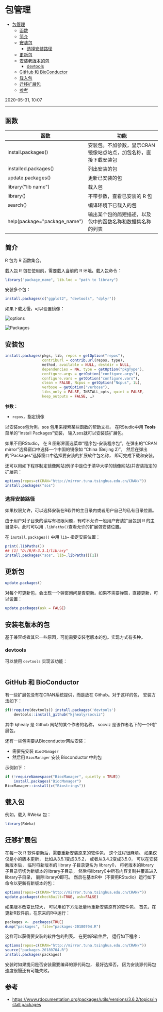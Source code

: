 # 包管理

- [包管理](#包管理)
  - [函数](#函数)
  - [简介](#简介)
  - [安装包](#安装包)
    - [选择安装路径](#选择安装路径)
  - [更新包](#更新包)
  - [安装老版本的包](#安装老版本的包)
    - [devtools](#devtools)
  - [GitHub 和 BioConductor](#github-和-bioconductor)
  - [载入包](#载入包)
  - [迁移扩展包](#迁移扩展包)
  - [参考](#参考)

2020-05-31, 10:07
***

## 函数

| 函数 | 功能 |
|--|--|
| install.packages() | 安装包。不加参数，显示CRAN镜像站点站点，加包名称，直接下载安装包 |
| installed.packages() | 列出安装的包 |
| update.packages() | 更新已安装的包 |
| library("lib name") | 载入包 |
| library() | 不带参数，查看已安装的 R 包 |
| search() | 编译环境下已载入的包 |
| help(package="package_name") | 输出某个包的简短描述，以及包中的函数名称和数据集名称的列表 |

## 简介

R 包为 R 函数集合。

载入包
R 包在使用前，需要载入当前的 R 环境。载入包命令：

```r
library("package_name", lib.loc = "path to library")
```

安装多个包：

```r
install.packages(c("ggplot2", "devtools", "dplyr"))
```

如果下载太慢，可以设置镜像：

![options](images/2020-05-28-22-50-55.png)

![Packages](images/2020-05-28-22-51-14.png)

## 安装包

```r
install.packages(pkgs, lib, repos = getOption("repos"),
                 contriburl = contrib.url(repos, type),
                 method, available = NULL, destdir = NULL,
                 dependencies = NA, type = getOption("pkgType"),
                 configure.args = getOption("configure.args"),
                 configure.vars = getOption("configure.vars"),
                 clean = FALSE, Ncpus = getOption("Ncpus", 1L),
                 verbose = getOption("verbose"),
                 libs_only = FALSE, INSTALL_opts, quiet = FALSE,
                 keep_outputs = FALSE, …)
```

**参数：**

- `repos`，指定镜像

以安装sos包为例。sos 包用来搜索某些函数的帮助文档。 在RStudio中用 **Tools** 菜单的“Install Packages”安装， 输入sos就可以安装该扩展包。

如果不用RStudio， 在 R 图形界面选菜单“程序包-安装程序包”，在弹出的“CRAN mirror”选择窗口中选择一个中国的镜像如 “China (Beijing 2)”， 然后在弹出的“Packages”选择窗口中选择要安装的扩展软件包名称， 即可完成下载和安装。

还可以用如下程序制定镜像网站(例子中是位于清华大学的镜像网站)并安装指定的扩展包：

```r
options(repos=c(CRAN="http://mirror.tuna.tsinghua.edu.cn/CRAN/"))
install.packages("sos")
```

### 选择安装路径

如果权限允许，可以选择安装在R软件的主目录内或者用户自己的私有目录位置。

由于用户对子目录的读写有权限问题，有时不允许一般用户安装扩展包到 R 的主目录中。此时可以用 `.libPaths()`查看允许的扩展包安装位置。

在 `install.packages()` 中用 `lib=` 指定安装位置：

```r
print(.libPaths())
## [1] "D:/R/R-3.3.1/library"
install.packages("sos", lib=.libPaths()[1])
```

## 更新包

```r
update.packages()
```

对每个可更新包，会出现一个弹窗询问是否更新。如果不需要弹窗，直接更新，可以设置：

```r
update.packages(ask = FALSE)
```

## 安装老版本的包

基于兼容或者其它一些原因，可能需要安装老版本的包。实现方式有多种。

### devtools

可以使用 `devtools` 实现该功能：

```

```

## GitHub 和 BioConductor

有一些扩展包没有在CRAN系统提供，而是放在 Github。对于这样的包， 安装方法如下：

```r
if(!require(devtools)) install.packages('devtools')
	devtools::install_github("kjhealy/socviz")
```

其中 kjhealy 是 Github 网站的某个作者的名称， socviz 是该作者名下的一个R扩展包。

还有一些包需要从Bioconductor网站安装：

- 需要先安装 `BiocManager`
- 然后用 `BiocManager` 安装 Bioconductor 中的包

示例如下：

```r
if (!requireNamespace("BiocManager", quietly = TRUE))
    install.packages("BiocManager")
BiocManager::install(c("Biostrings"))
```

## 载入包

例如，载入 RWeka 包：

```r
library(RWeka)
```

## 迁移扩展包

在每一次 R 软件更新后，需要重新安装原来的软件包， 这个过程很麻烦。 如果仅仅是小的版本更新， 比如从3.5.1变成3.5.2， 或者从3.4.2变成3.5.0， 可以在安装新版本后， 临时将新版本的 library 子目录更名为 library0， 将老版本的library子目录剪切为新版本的library子目录， 然后将library0中所有内容复制并覆盖进入library子目录， 删除library0即可。 然后在基本R中（不要用RStudio）运行如下命令以更新有新版本的包：

```r
options(repos=c(CRAN="http://mirror.tuna.tsinghua.edu.cn/CRAN/"))
update.packages(checkBuilt=TRUE, ask=FALSE)
```

如果版本改变比较大， 可以用如下方法批量地重新安装原有的软件包。 首先，在更新R软件前，在原来的R中运行：

```r
packages <- .packages(TRUE)
dump("packages", file="packages-20180704.R")
```

这样可以获得要安装的软件包的列表。 在更新R软件后， 运行如下程序：

```r
options(repos=c(CRAN="http://mirror.tuna.tsinghua.edu.cn/CRAN/"))
source("packages-20180704.R")
install.packages(packages)
```

安装时如果提问是否安装需要编译的源代码包， 最好选择否， 因为安装源代码包速度很慢还有可能失败。

## 参考

- https://www.rdocumentation.org/packages/utils/versions/3.6.2/topics/install.packages